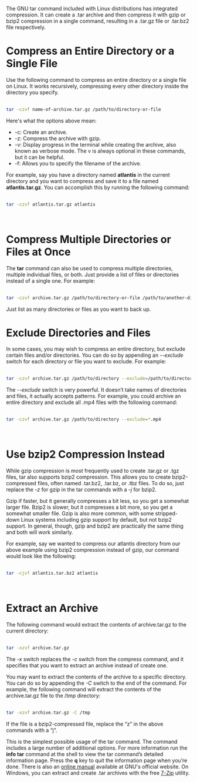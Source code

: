 <!-- TITLE: Compress and Extract Files Using Linux tar Command -->

The GNU tar command included with Linux distributions has integrated compression. It can create a .tar archive and then compress it with gzip or bzip2 compression in a single command, resulting in a .tar.gz file or .tar.bz2 file respectively.
# Compress an Entire Directory or a Single File
Use the following command to compress an entire directory or a single file on Linux. It works recursively, compressing every other directory inside the directory you specify.<br /><br />

```bash
tar -czvf name-of-archive.tar.gz /path/to/directory-or-file
```

Here's what the options above mean:

* -c: Create an archive.
* -z: Compress the archive with gzip.
* -v: Display progress in the terminal while creating the archive, also known as verbose mode. The v is always optional in these commands, but it can be helpful.
* -f: Allows you to specify the filename of the archive.

For example, say you have a directory named **atlantis** in the current directory and you want to compress and save it to a file named **atlantis.tar.gz**. You can accomplish this by running the following command:<br /><br />

```bash
tar -czvf atlantis.tar.gz atlantis
```
<br />

# Compress Multiple Directories or Files at Once
The **tar** command can also be used to compress multiple directories, multiple individual files, or both. Just provide a list of files or directories instead of a single one. For example:<br /><br />

```bash
tar -czvf archive.tar.gz /path/to/directory-or-file /path/to/another-directory-or-file /path/to/yet-another-directory-or-file
```

Just list as many directories or files as you want to back up.
# Exclude Directories and Files
In some cases, you may wish to compress an entire directory, but exclude certain files and/or directories. You can do so by appending an *--exclude* switch for each directory or file you want to exclude. For example:<br /><br />

```bash
tar -czvf archive.tar.gz /path/to/directory --exclude=/path/to/directory/subdirectory
```

The *--exclude* switch is very powerful. It doesn’t take names of directories and files, it actually accepts patterns. For example, you could archive an entire directory and exclude all .mp4 files with the following command:<br /><br />

```bash
tar -czvf archive.tar.gz /path/to/directory --exclude=*.mp4
```
<br />

# Use bzip2 Compression Instead
While gzip compression is most frequently used to create .tar.gz or .tgz files, tar also supports bzip2 compression. This allows you to create bzip2-compressed files, often named .tar.bz2, .tar.bz, or .tbz files. To do so, just replace the *-z* for gzip in the tar commands with a *-j* for bzip2.

Gzip if faster, but it generally compresses a bit less, so you get a somewhat larger file. Bzip2 is slower, but it compresses a bit more, so you get a somewhat smaller file. Gzip is also more common, with some stripped-down Linux systems including gzip support by default, but not bzip2 support. In general, though, gzip and bzip2 are practically the same thing and both will work similarly.

For example, say we wanted to compress our atlantis directory from our above example using bzip2 compression instead of gzip, our command would look like the following:<br /><br />

```bash
tar -cjvf atlantis.tar.bz2 atlantis
```
<br />

# Extract an Archive
The following command would extract the contents of archive.tar.gz to the current directory:<br /><br />

```bash
tar -xzvf archive.tar.gz
```

The *-x* switch replaces the *-c* switch from the compress command, and it specifies that you want to extract an archive instead of create one.

You may want to extract the contents of the archive to a specific directory. You can do so by appending the *-C* switch to the end of the command. For example, the following command will extract the contents of the archive.tar.gz file to the /tmp directory:<br /><br />

```bash
tar -xzvf archive.tar.gz -C /tmp
```

If the file is a bzip2-compressed file, replace the “z” in the above commands with a “j”.

This is the simplest possible usage of the tar command. The command includes a large number of additional options. For more information run the **info tar** command at the shell to view the tar command’s detailed information page. Press the **q** key to quit the information page when you’re done. There is also an [online manual](https://www.gnu.org/software/tar/manual/tar.html) available at GNU's official website. On Windows, you can extract and create .tar archives with the free [7-Zip](https://www.7-zip.org/) utility.